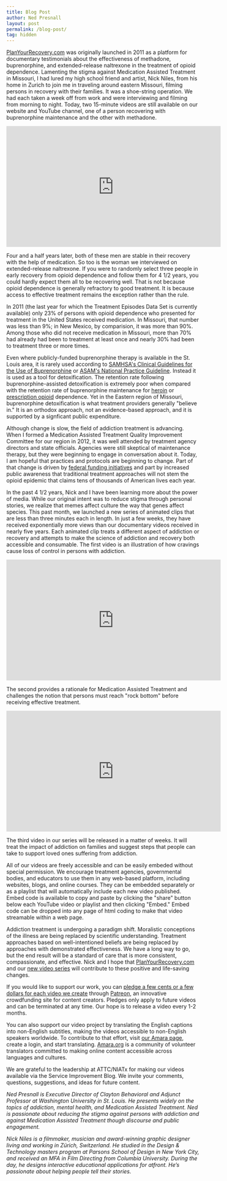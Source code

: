 ```yaml
---
title: Blog Post
author: Ned Presnall
layout: post
permalink: /blog-post/
tag: hidden
---
```

<a href="http://planyourrecovery.com" target="_blank">PlanYourRecovery.com</a> was originally launched in 2011 as a platform for documentary testimonials about the effectiveness of methadone, buprenorphine, and extended-release naltrexone in the treatment of opioid dependence. Lamenting the stigma against Medication Assisted Treatment in Missouri, I had lured my high school friend and artist, Nick Niles, from his home in Zurich to join me in traveling around eastern Missouri, filming persons in recovery with their families. It was a shoe-string operation. We had each taken a week off from work and were interviewing and filming from morning to night. Today, two 15-minute videos are still available on our website and YouTube channel, one of a person recovering with buprenorphine maintenance and the other with methadone. 

<iframe width="560" height="315" src="https://www.youtube.com/embed/videoseries?list=PLGV_2NAg58zkUOZRupfKc6_Z7jaBf7h-V" frameborder="0" allowfullscreen></iframe> 

Four and a half years later, both of these men are stable in their recovery with the help of medication. So too is the woman we interviewed on extended-release naltrexone. If you were to randomly select three people in early recovery from opioid dependence and follow them for 4 1/2 years, you could hardly expect them all to be recovering well. That is not because opioid dependence is generally refractory to good treatment. It is because access to effective treatment remains the exception rather than the rule.  

In 2011 (the last year for which the Treatment Episodes Data Set is currently available) only 23% of persons with opioid dependence who presented for treatment in the United States received medication. In Missouri, that number was less than 9%; in New Mexico, by comparision, it was more than 90%. Among those who did not receive medication in Missouri, more than 70% had already had been to treatment at least once and nearly 30% had been to treatment three or more times. 

Even where publicly-funded buprenorphine therapy is available in the St. Louis area, it is rarely used according to <a href="http://buprenorphine.samhsa.gov/Bup_Guidelines.pdf" target="_blank">SAMHSA's Clinical Guidelines for the Use of Buprenorphine</a> or <a href=" http://www.asam.org/docs/default-source/practice-support/guidelines-and-consensus-docs/asam-national-practice-guideline-supplement.pdf?sfvrsn=24" target="_blank">ASAM's National Practice Guideline</a>. Instead it is used as a tool for detoxification. The retention rate following buprenorphine-assisted detoxification is extremely poor when compared with the retention rate of buprenorphine maintenance for <a href="https://www.ncbi.nlm.nih.gov/pubmed/18984887" target="_blank">heroin</a> or <a href="  https://www.ncbi.nlm.nih.gov/pubmed/25330017" target="_blank">prescription opioid</a> dependence. Yet in the Eastern region of Missouri, buprenorphine detoxification is what treatment providers generally "believe in." It is an orthodox approach, not an evidence-based approach, and it is supported by a signficant public expenditure.  

Although change is slow, the field of addiction treatment is advancing. When I formed a Medication Assisted Treatment Quality Improvement Committee for our region in 2012, it was well attended by treatment agency directors and state officials. Agencies were still skeptical of maintenance therapy, but they were beginning to engage in conversation about it. Today, I am hopeful that practices and protocols are beginning to change. Part of that change is driven by <a href="https://www.whitehouse.gov/the-press-office/2016/03/29/fact-sheet-obama-administration-announces-additional-actions-address" target="_blank">federal funding initiatives</a> and part by increased public awareness that traditional treatment approaches will not stem the opioid epidemic that claims tens of thousands of American lives each year.

In the past 4 1/2 years, Nick and I have been learning more about the power of media. While our original intent was to reduce stigma through personal stories, we realize that memes affect culture the way that genes affect species. This past month, we launched a new series of animated clips that are less than three minutes each in length. In just a few weeks, they have received exponentially more views than our documentary videos received in nearly five years. Each animated clip treats a different aspect of addiction or recovery and attempts to make the science of addiction and recovery both accessible and consumable. The first video is an illustration of how cravings cause loss of control in persons with addiction.  

<iframe width="560" height="315" src="https://www.youtube.com/embed/hg09_-89caY" frameborder="0" allowfullscreen></iframe> 

The second provides a rationale for Medication Assisted Treatment and challenges the notion that persons must reach "rock bottom" before receiving effective treatment. 

<iframe width="560" height="315" src="https://www.youtube.com/embed/MxO164ADK7Y" frameborder="0" allowfullscreen></iframe> 

The third video in our series will be released in a matter of weeks. It will treat the impact of addiction on families and suggest steps that people can take to support loved ones suffering from addiction. 

All of our videos are freely accessible and can be easily embeded without special permission. We encourage treatment agencies, governmental bodies, and educators to use them in any web-based platform, including websites, blogs, and online courses. They can be embedded separately or as a playlist that will automatically include each new video published. Embed code is available to copy and paste by clicking the "share" button below each YouTube video or playlist and then clicking "Embed." Embed code can be dropped into any page of html coding to make that video streamable within a web page.

Addiction treatment is undergoing a paradigm shift. Moralistic conceptions of the illness are being replaced by scientific understanding. Treatment approaches based on well-intentioned beliefs are being replaced by approaches with demonstrated effectiveness. We have a long way to go, but the end result will be a standard of care that is more consistent, compassionate, and effective. Nick and I hope that <a href="http://planyourrecovery.com" target="_blank">PlanYourRecovery.com</a> and our <a href="https://www.youtube.com/playlist?list=PLGV_2NAg58znD8JC6TiIYtI-Zz99y-Okq" target="_blank">new video series</a> will contribute to these positive and life-saving changes. 
 
If you would like to support our work, you can <a href="https://www.patreon.com/recovery?ty=h" target="_blank">pledge a few cents or a few dollars for each video we create</a> through  <a href="https://www.patreon.com/recovery?ty=h" target="_blank">Patreon</a>, an innovative crowdfunding site for content creators. Pledges only apply to future videos and can be terminated at any time. Our hope is to release a video every 1-2 months. 

You can also support our video project by translating the English captions into non-English subtitles, making the videos accessible to non-English speakers worldwide. To contribute to that effort, visit  <a href=" https://www.amara.org/en/profiles/videos/npresnall@gmail.com/" target="_blank">our Amara page</a>, create a login, and start translating. <a href=" https://www.amara.org" target="_blank">Amara.org</a> is a community of volunteer translators committed to making online content accessible across languages and cultures.

We are grateful to the leadership at ATTC/NIATx for making our videos available via the Service Improvement Blog. We invite your comments, questions, suggestions, and ideas for future content.

<i>Ned Presnall is Executive Director of Clayton Behavioral and Adjunct Professor at Washington University in St. Louis. He presents widely on the topics of addiction, mental health, and Medication Assisted Treatment. Ned is passionate about reducing the stigma against persons with addiction and against Medication Assisted Treatment though discourse and public engagement. </i>

<i>Nick Niles is a filmmaker, musician and award-winning graphic designer living and working in Zürich, Switzerland. He studied in the Design & Technology masters program at Parsons School of Design in New York City, and received an MFA in Film Directing from Columbia University. During the day, he designs interactive educational applications for atfront. He’s passionate about helping people tell their stories. </i>



